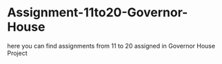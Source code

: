 # Assignment-11to20-Governor-House
here you can find assignments from 11 to 20 assigned in Governor House Project

